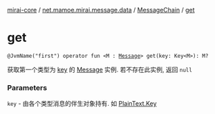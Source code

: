 [mirai-core](../../index.md) / [net.mamoe.mirai.message.data](../index.md) / [MessageChain](index.md) / [get](./get.md)

# get

`@JvmName("first") operator fun <M : `[`Message`](../-message/index.md)`> get(key: Key<M>): M?`

获取第一个类型为 [key](get.md#net.mamoe.mirai.message.data.MessageChain$get(net.mamoe.mirai.message.data.Message.Key((net.mamoe.mirai.message.data.MessageChain.get.M)))/key) 的 [Message](../-message/index.md) 实例. 若不存在此实例, 返回 `null`

### Parameters

`key` - 由各个类型消息的伴生对象持有. 如 [PlainText.Key](../-plain-text/-key/index.md)